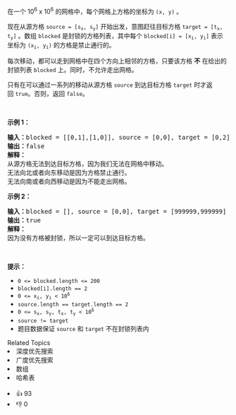 <p>在一个 10<sup>6</sup> x 10<sup>6</sup> 的网格中，每个网格上方格的坐标为 <code>(x, y)</code> 。</p>

<p>现在从源方格 <code>source = [s<sub>x</sub>, s<sub>y</sub>]</code> 开始出发，意图赶往目标方格 <code>target = [t<sub>x</sub>, t<sub>y</sub>]</code> 。数组 <code>blocked</code> 是封锁的方格列表，其中每个 <code>blocked[i] = [x<sub>i</sub>, y<sub>i</sub>]</code> 表示坐标为 <code>(x<sub>i</sub>, y<sub>i</sub>)</code> 的方格是禁止通行的。</p>

<p>每次移动，都可以走到网格中在四个方向上相邻的方格，只要该方格 <strong>不</strong> 在给出的封锁列表 <code>blocked</code> 上。同时，不允许走出网格。</p>

<p>只有在可以通过一系列的移动从源方格 <code>source</code> 到达目标方格 <code>target</code> 时才返回 <code>true</code>。否则，返回 <code>false</code>。</p>

<p> </p>

<p><strong>示例 1：</strong></p>

<pre>
<strong>输入：</strong>blocked = [[0,1],[1,0]], source = [0,0], target = [0,2]
<strong>输出：</strong>false
<strong>解释：</strong>
从源方格无法到达目标方格，因为我们无法在网格中移动。
无法向北或者向东移动是因为方格禁止通行。
无法向南或者向西移动是因为不能走出网格。</pre>

<p><strong>示例 2：</strong></p>

<pre>
<strong>输入：</strong>blocked = [], source = [0,0], target = [999999,999999]
<strong>输出：</strong>true
<strong>解释：</strong>
因为没有方格被封锁，所以一定可以到达目标方格。
</pre>

<p> </p>

<p><strong>提示：</strong></p>

<ul>
	<li><code>0 <= blocked.length <= 200</code></li>
	<li><code>blocked[i].length == 2</code></li>
	<li><code>0 <= x<sub>i</sub>, y<sub>i</sub> < 10<sup>6</sup></code></li>
	<li><code>source.length == target.length == 2</code></li>
	<li><code>0 <= s<sub>x</sub>, s<sub>y</sub>, t<sub>x</sub>, t<sub>y</sub> < 10<sup>6</sup></code></li>
	<li><code>source != target</code></li>
	<li>题目数据保证 <code>source</code> 和 <code>target</code> 不在封锁列表内</li>
</ul>
<div><div>Related Topics</div><div><li>深度优先搜索</li><li>广度优先搜索</li><li>数组</li><li>哈希表</li></div></div><br><div><li>👍 93</li><li>👎 0</li></div>